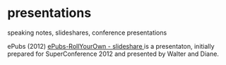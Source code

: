 presentations
=============

speaking notes, slideshares, conference presentations


ePubs (2012)
<a href="http://www.slideshare.net/windsordi/epubsrollyourownforsupercon2012"> ePubs-RollYourOwn - slideshare </a> is a presentaton, initially prepared for SuperConference 2012 and presented by Walter and Diane.

